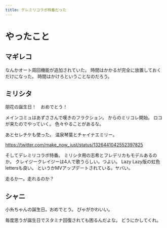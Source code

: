 ```yaml
---
title: デレミリコラボ特番だった
---
```


# やったこと

## マギレコ

なんかオート周回機能が追加されていた。
時間はかかるが完全に放置しておくだけになった。
時間はかけろということなのだろう。

## ミリシタ

朋花の誕生日！　おめでとう！

メインコミュはあずささんで嘆きのフラクション。
からのミリコレ開始。
ロコが来たのでやっていく。
色々やることがあるな。

あとセレチケも使った。
温泉琴葉とチャイナエミリー。

<https://twitter.com/make_now_just/status/1326441042552397825>

そしてデレミリコラボ特番。
ミリシタ用の志希とフレデリカもモデルあるのか。
クレイジークレイジーは4人で歌うらしい。つよい。
Lazy Lazy版の虹色lettersも良い。
というかMVアップデートされている。ヤバい。

走るかー。走れるのか？

## シャニ

小糸ちゃんの誕生日。おめでとう。
ぴゃがかわいい。

毎度思うが誕生日でスタミナ回復されても困るんだよな。
どうにかしてくれ。

